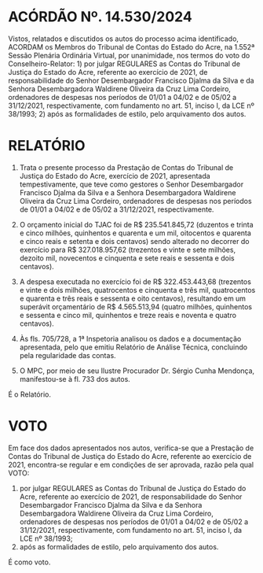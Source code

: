 # ACÓRDÃO Nº. 14.530/2024

Vistos, relatados e discutidos os autos do processo acima identificado, ACORDAM os Membros do Tribunal de Contas do Estado do Acre, na 1.552ª Sessão Plenária Ordinária Virtual, por unanimidade, nos termos do voto do Conselheiro-Relator: 1) por julgar REGULARES as Contas do Tribunal de Justiça do Estado do Acre, referente ao exercício de 2021, de responsabilidade do Senhor Desembargador Francisco Djalma da Silva e da Senhora Desembargadora Waldirene Oliveira da Cruz Lima Cordeiro, ordenadores de despesas nos períodos de 01/01 a 04/02 e de 05/02 a 31/12/2021, respectivamente, com fundamento no art. 51, inciso I, da LCE nº 38/1993; 2) após as formalidades de estilo, pelo arquivamento dos autos.

# RELATÓRIO

1. Trata o presente processo da Prestação de Contas do Tribunal de Justiça do Estado do Acre, exercício de 2021, apresentada tempestivamente, que teve como gestores o Senhor Desembargador Francisco Djalma da Silva e a Senhora Desembargadora Waldirene Oliveira da Cruz Lima Cordeiro, ordenadores de despesas nos períodos de 01/01 a 04/02 e de 05/02 a 31/12/2021, respectivamente.

2. O orçamento inicial do TJAC foi de R$ 235.541.845,72 (duzentos e trinta e cinco milhões, quinhentos e quarenta e um mil, oitocentos e quarenta e cinco reais e setenta e dois centavos) sendo alterado no decorrer do exercício para R$ 327.018.957,62 (trezentos e vinte e sete milhões, dezoito mil, novecentos e cinquenta e sete reais e sessenta e dois centavos).

3. A despesa executada no exercício foi de R$ 322.453.443,68 (trezentos e vinte e dois milhões, quatrocentos e cinquenta e três mil, quatrocentos e quarenta e três reais e sessenta e oito centavos), resultando em um superávit orçamentário de R$ 4.565.513,94 (quatro milhões, quinhentos e sessenta e cinco mil, quinhentos e treze reais e noventa e quatro centavos).

4. Às fls. 705/728, a 1ª Inspetoria analisou os dados e a documentação apresentada, pelo que emitiu Relatório de Análise Técnica, concluindo pela regularidade das contas.

5. O MPC, por meio de seu Ilustre Procurador Dr. Sérgio Cunha Mendonça, manifestou-se à fl. 733 dos autos.

É o Relatório.

# VOTO

Em face dos dados apresentados nos autos, verifica-se que a Prestação de Contas do Tribunal de Justiça do Estado do Acre, referente ao exercício de 2021, encontra-se regular e em condições de ser aprovada, razão pela qual VOTO:

1. por julgar REGULARES as Contas do Tribunal de Justiça do Estado do Acre, referente ao exercício de 2021, de responsabilidade do Senhor Desembargador Francisco Djalma da Silva e da Senhora Desembargadora Waldirene Oliveira da Cruz Lima Cordeiro, ordenadores de despesas nos períodos de 01/01 a 04/02 e de 05/02 a 31/12/2021, respectivamente, com fundamento no art. 51, inciso I, da LCE nº 38/1993;
2. após as formalidades de estilo, pelo arquivamento dos autos.

É como voto.
